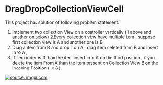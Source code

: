 # DragDropCollectionViewCell
This project has solution of following problem statement:
1. Implement two collection View on a controller vertically ( 1 above and another on below)
2.Every collection view have multiple item , suppose first collection view is A and another one is B
3. Drag a item from B and drop it on A , drag item deleted from B and insert in to A ,
4. If item index is 3 than the item insert inTo A on the third position , if you delete the item From A than the item present on Collection View B on the indexing Position (i.e 3 ).

<a href="https://imgur.com/2Zf3xLC"><img src="https://i.imgur.com/2Zf3xLC.gif" title="source: imgur.com" /></a>
